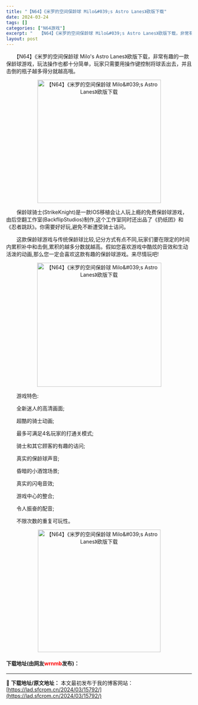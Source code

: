 ```yaml
---
title: "【N64】《米罗的空间保龄球 Milo&#039;s Astro Lanes》欧版下载"
date: 2024-03-24
tags: []
categories: ["N64游戏"]
excerpt: "　　【N64】《米罗的空间保龄球 Milo&#039;s Astro Lanes》欧版下载，非常有趣的一款保龄球游戏，玩法操作也都十分简单，玩家只需要用操作键控制将球丢出去，并且击倒的瓶子越多得分就越高哦。 　　保龄球骑士(StrikeKnight)是一款IOS移植会让人玩上瘾的免费保龄球游戏，由后空&hellip;"
layout: post
---
```


 <p>　　【N64】《米罗的空间保龄球 Milo&#39;s Astro Lanes》欧版下载，非常有趣的一款保龄球游戏，玩法操作也都十分简单，玩家只需要用操作键控制将球丢出去，并且击倒的瓶子越多得分就越高哦。</p> <p align="center"><img align="" border="0" src="https://lad.sfcrom.cn/wp-content/uploads/2024/03/20240324_66003f1448df6.png" width="335" alt="【N64】《米罗的空间保龄球 Milo&amp;#039;s Astro Lanes》欧版下载" /></p> <p>　　保龄球骑士(StrikeKnight)是一款IOS移植会让人玩上瘾的免费保龄球游戏，由后空翻工作室(BackflipStudios)制作,这个工作室同时还出品了《扔纸团》和《忍者跳跃》。你需要好好玩,避免不断遭受骑士诘问。</p> <p>　　这款保龄球游戏与传统保龄球比较,记分方式有点不同,玩家们要在限定的时间内累积补中和击倒,累积的越多分数就越高。假如您喜欢游戏中酷炫的音效和生动活泼的动画,那么您一定会喜欢这款有趣的保龄球游戏。来尽情玩吧!</p> <p align="center"><img align="" border="0" src="https://lad.sfcrom.cn/wp-content/uploads/2024/03/20240324_66003f159a795.png" width="337" alt="【N64】《米罗的空间保龄球 Milo&amp;#039;s Astro Lanes》欧版下载" /></p> <p>　　游戏特色:</p> <p>　　全新迷人的高清画面;</p> <p>　　超酷的骑士动画;</p> <p>　　最多可满足4名玩家的打通关模式;</p> <p>　　骑士和其它顾客的有趣的诘问;</p> <p>　　真实的保龄球声音;</p> <p>　　昏暗的小酒馆场景;</p> <p>　　真实的闪电音效;</p> <p>　　游戏中心的整合;</p> <p>　　令人振奋的配音;</p> <p>　　不限次数的重复可玩性。</p> <p align="center"><img align="" border="0" src="https://lad.sfcrom.cn/wp-content/uploads/2024/03/20240324_66003f16dca4e.png" width="333" alt="【N64】《米罗的空间保龄球 Milo&amp;#039;s Astro Lanes》欧版下载" /></p> <p><h4>下载地址(由网友<font color="red">wrnmb</font>发布)：</h4></p> 

---
📖 **下载地址/原文地址：** 本文最初发布于我的博客网站：[https://lad.sfcrom.cn/2024/03/15792/](https://lad.sfcrom.cn/2024/03/15792/)
